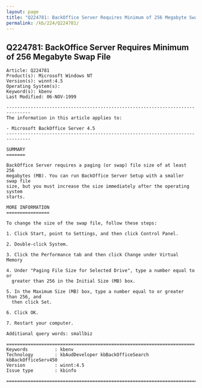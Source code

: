 ```yaml
---
layout: page
title: "Q224781: BackOffice Server Requires Minimum of 256 Megabyte Swap File"
permalink: /kb/224/Q224781/
---
```


## Q224781: BackOffice Server Requires Minimum of 256 Megabyte Swap File

	Article: Q224781
	Product(s): Microsoft Windows NT
	Version(s): winnt:4.5
	Operating System(s): 
	Keyword(s): kbenv
	Last Modified: 06-NOV-1999
	
	-------------------------------------------------------------------------------
	The information in this article applies to:
	
	- Microsoft BackOffice Server 4.5 
	-------------------------------------------------------------------------------
	
	SUMMARY
	=======
	
	BackOffice Server requires a paging (or swap) file size of at least 256
	megabytes (MB). You can run BackOffice Server Setup with a smaller swap file
	size, but you must increase the size immediately after the operating system
	starts.
	
	MORE INFORMATION
	================
	
	To change the size of the swap file, follow these steps:
	
	1. Click Start, point to Settings, and then click Control Panel.
	
	2. Double-click System.
	
	3. Click the Performance tab and then click Change under Virtual Memory
	
	4. Under "Paging File Size for Selected Drive", type a number equal to or
	  greater than 256 in the Initial Size (MB) box.
	
	5. In the Maximum Size (MB) box, type a number equal to or greater than 256, and
	  then click Set.
	
	6. Click OK.
	
	7. Restart your computer.
	
	Additional query words: smallbiz
	
	======================================================================
	Keywords          : kbenv 
	Technology        : kbAudDeveloper kbBackOfficeSearch kbBackOfficeServ450
	Version           : winnt:4.5
	Issue type        : kbinfo
	
	=============================================================================
	
